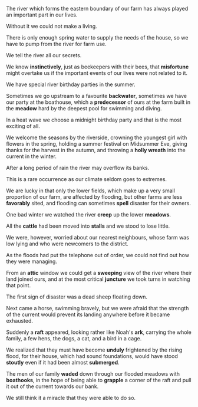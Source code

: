 The river which forms the eastern boundary of our farm has always played an important part in our lives.

Without it we could not make a living.

There is only enough spring water to supply the needs of the house, so we have to pump from the river for farm use.

We tell the river all our secrets.

We know **instinctively**, just as beekeepers with their bees, that **misfortune** might overtake us if the important events of our lives were not related to it.

We have special river birthday parties in the summer.

Sometimes we go upstream to a favourite **backwater**, sometimes we have our party at the boathouse, which a **predecessor** of ours at the farm built in the **meadow** hard by the deepest pool for swimming and diving.

In a heat wave we choose a midnight birthday party and that is the most exciting of all.

We welcome the seasons by the riverside, crowning the youngest girl with flowers in the spring, holding a summer festival on Midsummer Eve, giving thanks for the harvest in the autumn, and throwing a **holly wreath** into the current in the winter.

After a long period of rain the river may overflow its banks. 

This is a rare occurrence as our climate seldom goes to extremes.

We are lucky in that only the lower fields, which make up a very small proportion of our farm, are affected by flooding, but other farms are less **favorably** sited, and flooding can sometimes **spell** disaster for their owners.

One bad winter we watched the river **creep** up the lower **meadows**.

All the **cattle** had been moved into **stalls** and we stood to lose little.

We were, however, worried about our nearest neighbours, whose farm was low lying and who were newcomers to the district.

As the floods had put the telephone out of order, we could not find out how they were managing.

From an **attic** window we could get a **sweeping** view of the river where their land joined ours, and at the most critical **juncture** we took turns in watching that point.

The first sign of disaster was a dead sheep floating down.

Next came a horse, swimming bravely, but we were afraid that the strength of the current would prevent its landing anywhere before it became exhausted.

Suddenly a **raft** appeared, looking rather like Noah's **ark**, carrying the whole family, a few hens, the dogs, a cat, and a bird in a cage.

We realized that they must have become **unduly** frightened by the rising flood, for their house, which had sound foundations, would have stood **stoutly** even if it had been almost **submerged**.

The men of our family **waded** down through our flooded meadows with **boathooks**, in the hope of being able to **grapple** a corner of the raft and pull it out of the current towards our bank.

We still think it a miracle that they were able to do so.